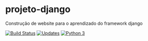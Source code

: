 # projeto-django
Construção de website para o aprendizado do framework django

[![Build Status](https://travis-ci.com/Lnvictor/projeto-django.svg?branch=master)](https://travis-ci.com/Lnvictor/projeto-django)
[![Updates](https://pyup.io/repos/github/Lnvictor/projeto-django/shield.svg)](https://pyup.io/repos/github/Lnvictor/projeto-django/)
[![Python 3](https://pyup.io/repos/github/Lnvictor/projeto-django/python-3-shield.svg)](https://pyup.io/repos/github/Lnvictor/projeto-django/)

